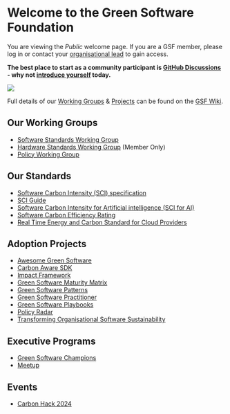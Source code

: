 # Welcome to the Green Software Foundation
You are viewing the _Public_ welcome page. If you are a GSF member, please log in or contact your [organisational lead](https://greensoftware.foundation/team) to gain access.

**The best place to start as a community participant is [GitHub Discussions](https://grnsft.org/discuss) - why not [introduce yourself](https://github.com/orgs/Green-Software-Foundation/discussions/2) today.**

<img src="https://user-images.githubusercontent.com/8318213/219030886-3148de11-6d39-4e74-b450-5489bde8414b.png"  />

Full details of our [Working Groups](https://wiki.greensoftware.foundation/governance-working-groups) & [Projects](https://wiki.greensoftware.foundation/project) can be found on the [GSF Wiki](https://wiki.greensoftware.foundation/).

## Our Working Groups
* [Software Standards Working Group](https://github.com/Green-Software-Foundation/standards-wg)
* [Hardware Standards Working Group](https://github.com/Green-Software-Foundation/hardware-standards-wg) (Member Only)
* [Policy Working Group](https://github.com/Green-Software-Foundation/policy-wg)

## Our Standards
* [Software Carbon Intensity (SCI) specification](https://github.com/Green-Software-Foundation/sci)
* [SCI Guide](https://github.com/Green-Software-Foundation/sci-guide)
* [Software Carbon Intensity for Artificial intelligence (SCI for AI)](https://github.com/Green-Software-Foundation/sci-ai)
* [Software Carbon Efficiency Rating](https://github.com/Green-Software-Foundation/scer)
* [Real Time Energy and Carbon Standard for Cloud Providers](https://github.com/Green-Software-Foundation/real-time-cloud)

## Adoption Projects
* [Awesome Green Software](https://github.com/Green-Software-Foundation/awesome-green-software)
* [Carbon Aware SDK](https://github.com/Green-Software-Foundation/carbon-aware-sdk)
* [Impact Framework](https://github.com/Green-Software-Foundation/if)
* [Green Software Maturity Matrix](https://github.com/Green-Software-Foundation/green-software-maturity-matrix)
* [Green Software Patterns](https://github.com/Green-Software-Foundation/patterns)
* [Green Software Practitioner](https://github.com/Green-Software-Foundation/learn)
* [Green Software Playbooks](https://github.com/Green-Software-Foundation/green-software-playbooks)
* [Policy Radar](https://github.com/Green-Software-Foundation/policy_radar)
* [Transforming Organisational Software Sustainability](https://github.com/Green-Software-Foundation/toss)

## Executive Programs
* [Green Software Champions](https://github.com/Green-Software-Foundation/champions)
* [Meetup](https://github.com/Green-Software-Foundation/meetup)

## Events
* [Carbon Hack 2024](https://github.com/Green-Software-Foundation/hack)
